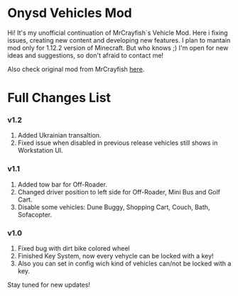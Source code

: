 # Onysd Vehicles Mod

Hi! It's my unofficial continuation of MrCrayfish`s Vehicle Mod.
Here i fixing issues, creating new content and developing new features.
I plan to mantain mod only for 1.12.2 version of Minecraft. But who knows ;)
I'm open for new ideas and suggestions, so don't afraid to contact me!

Also check original mod from MrCrayfish [here](https://github.com/MrCrayfish/MrCrayfishVehicleMod).

# Full Changes List
### v1.2
1. Added Ukrainian transaltion.
2. Fixed issue when disabled in previous release vehicles still shows in Workstation UI.
### v1.1
1. Added tow bar for Off-Roader.
2. Changed driver position to left side for Off-Roader, Mini Bus and Golf Cart.
3. Disable some vehicles: Dune Buggy, Shopping Cart, Couch, Bath, Sofacopter.
### v1.0
1. Fixed bug with dirt bike colored wheel 
2. Finished Key System, now every vehycle can be locked with a key! 
3. Also you can set in config wich kind of vehicles can/not be locked with a key. 

Stay tuned for new updates!